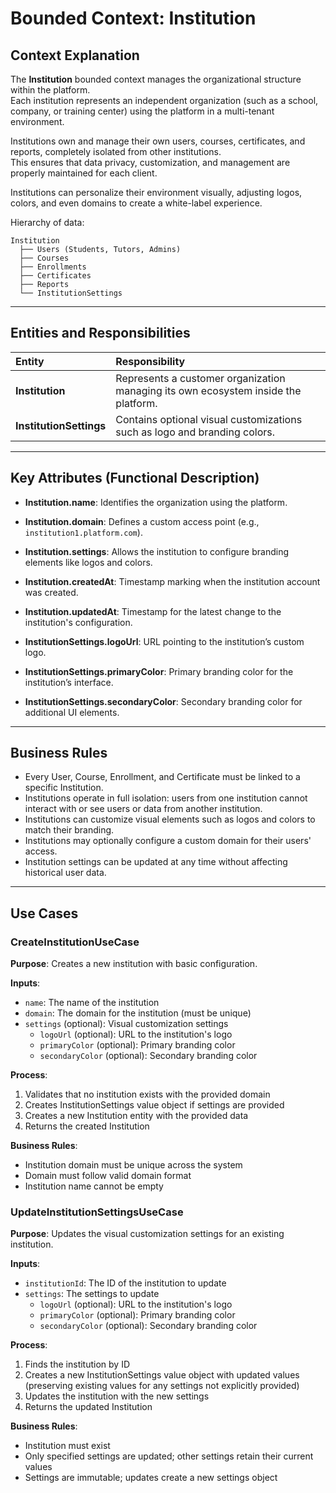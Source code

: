 # Bounded Context: Institution

## Context Explanation

The **Institution** bounded context manages the organizational structure within the platform.  
Each institution represents an independent organization (such as a school, company, or training center) using the platform in a multi-tenant environment.

Institutions own and manage their own users, courses, certificates, and reports, completely isolated from other institutions.  
This ensures that data privacy, customization, and management are properly maintained for each client.

Institutions can personalize their environment visually, adjusting logos, colors, and even domains to create a white-label experience.

Hierarchy of data:

```plaintext
Institution
  ├── Users (Students, Tutors, Admins)
  ├── Courses
  ├── Enrollments
  ├── Certificates
  ├── Reports
  └── InstitutionSettings
```

---

## Entities and Responsibilities

| Entity                  | Responsibility |
|:-------------------------|:----------------|
| **Institution**          | Represents a customer organization managing its own ecosystem inside the platform. |
| **InstitutionSettings**  | Contains optional visual customizations such as logo and branding colors. |

---

## Key Attributes (Functional Description)

- **Institution.name**: Identifies the organization using the platform.
- **Institution.domain**: Defines a custom access point (e.g., `institution1.platform.com`).
- **Institution.settings**: Allows the institution to configure branding elements like logos and colors.
- **Institution.createdAt**: Timestamp marking when the institution account was created.
- **Institution.updatedAt**: Timestamp for the latest change to the institution's configuration.

- **InstitutionSettings.logoUrl**: URL pointing to the institution’s custom logo.
- **InstitutionSettings.primaryColor**: Primary branding color for the institution’s interface.
- **InstitutionSettings.secondaryColor**: Secondary branding color for additional UI elements.

---

## Business Rules

- Every User, Course, Enrollment, and Certificate must be linked to a specific Institution.
- Institutions operate in full isolation: users from one institution cannot interact with or see users or data from another institution.
- Institutions can customize visual elements such as logos and colors to match their branding.
- Institutions may optionally configure a custom domain for their users' access.
- Institution settings can be updated at any time without affecting historical user data.

---

## Use Cases

### CreateInstitutionUseCase

**Purpose**: Creates a new institution with basic configuration.

**Inputs**:
- `name`: The name of the institution
- `domain`: The domain for the institution (must be unique)
- `settings` (optional): Visual customization settings
  - `logoUrl` (optional): URL to the institution's logo
  - `primaryColor` (optional): Primary branding color
  - `secondaryColor` (optional): Secondary branding color

**Process**:
1. Validates that no institution exists with the provided domain
2. Creates InstitutionSettings value object if settings are provided
3. Creates a new Institution entity with the provided data
4. Returns the created Institution

**Business Rules**:
- Institution domain must be unique across the system
- Domain must follow valid domain format
- Institution name cannot be empty

### UpdateInstitutionSettingsUseCase

**Purpose**: Updates the visual customization settings for an existing institution.

**Inputs**:
- `institutionId`: The ID of the institution to update
- `settings`: The settings to update
  - `logoUrl` (optional): URL to the institution's logo
  - `primaryColor` (optional): Primary branding color
  - `secondaryColor` (optional): Secondary branding color

**Process**:
1. Finds the institution by ID
2. Creates a new InstitutionSettings value object with updated values
   (preserving existing values for any settings not explicitly provided)
3. Updates the institution with the new settings
4. Returns the updated Institution

**Business Rules**:
- Institution must exist
- Only specified settings are updated; other settings retain their current values
- Settings are immutable; updates create a new settings object
